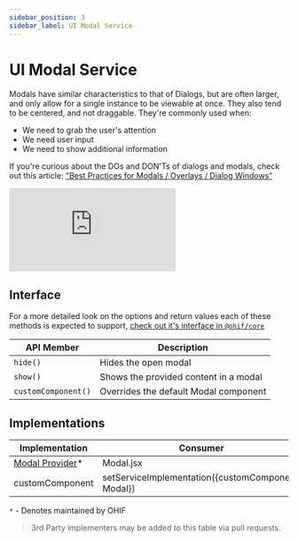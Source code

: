 ```yaml
---
sidebar_position: 3
sidebar_label: UI Modal Service
---
```

# UI Modal Service

Modals have similar characteristics to that of Dialogs, but are often larger,
and only allow for a single instance to be viewable at once. They also tend to
be centered, and not draggable. They're commonly used when:

- We need to grab the user's attention
- We need user input
- We need to show additional information

If you're curious about the DOs and DON'Ts of dialogs and modals, check out this
article: ["Best Practices for Modals / Overlays / Dialog Windows"][ux-article]


<div style={{padding:"56.25% 0 0 0", position:"relative"}}>
    <iframe src="https://player.vimeo.com/video/843233754?badge=0&amp;autopause=0&amp;player_id=0&amp;app_id=58479"  frameBorder="0" allow="autoplay; fullscreen; picture-in-picture" allowFullScreen style= {{ position:"absolute",top:0,left:0,width:"100%",height:"100%"}} title="measurement-report"></iframe>
</div>

## Interface

For a more detailed look on the options and return values each of these methods
is expected to support, [check out it's interface in `@ohif/core`][interface]

| API Member | Description                           |
| ---------- | ------------------------------------- |
| `hide()`   | Hides the open modal                  |
| `show()`   | Shows the provided content in a modal |
| `customComponent()` | Overrides the default Modal component |

## Implementations

| Implementation                     | Consumer  |
| ---------------------------------- | --------- |
| [Modal Provider][modal-provider]\* | Modal.jsx |
| customComponent | setServiceImplementation({customComponent: Modal}) |

`*` - Denotes maintained by OHIF





> 3rd Party implementers may be added to this table via pull requests.

<!--
  LINKS
-->

<!-- prettier-ignore-start -->
[interface]: https://github.com/OHIF/Viewers/blob/master/platform/core/src/services/UIModalService/index.js
[modal-provider]: https://github.com/OHIF/Viewers/blob/master/platform/ui/src/contextProviders/ModalProvider.js
[modal-consumer]: https://github.com/OHIF/Viewers/tree/master/platform/ui/src/components/ohifModal
[ux-article]: https://uxplanet.org/best-practices-for-modals-overlays-dialog-windows-c00c66cddd8c
<!-- prettier-ignore-end -->
